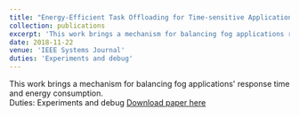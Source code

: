 ```yaml
---
title: "Energy-Efficient Task Offloading for Time-sensitive Application in Fog Computing"
collection: publications
excerpt: 'This work brings a mechanism for balancing fog applications response time and energy consumption.'
date: 2018-11-22
venue: 'IEEE Systems Journal'
duties: 'Experiments and debug'
---
```

This work brings a mechanism for balancing fog applications' response time and energy consumption.<br/>
Duties: Experiments and debug
[Download paper here](http://academicpages.github.io/files/paper2.pdf)

